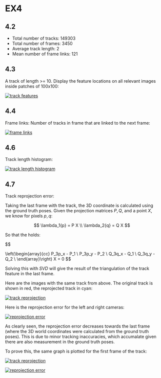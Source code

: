 # EX4

## 4.2
- Total number of tracks: 149303
- Total number of frames: 3450
- Average track length: 2 
- Mean number of frame links: 121

## 4.3
A track of length >= 10. Display the feature locations on all relevant images inside patches of 100x100:

[![track features](../outputs/ex4/track_patches.png "track features")](../outputs/ex4/track_patches.png)


## 4.4
Frame links: Number of tracks in frame that are linked to the next frame:

[![frame links](../outputs/ex4/frame_links.png "frame links")](../outputs/ex4/frame_links.png)

## 4.6
Track length histogram:

[![track length histogram](../outputs/ex4/track_length_hist.png "track length histogram")](../outputs/ex4/track_length_hist.png)

## 4.7
Track reprojection error:

Taking the last frame with the track, the 3D coordinate is calculated using the ground truth poses. 
Given the projection matrices $P, Q$, and a point $X$, we know for pixels $p, q$: 

$$ 
\lambda_1{p} = P X \\
\lambda_2{q} = Q X
$$

So that the holds:

$$

\left(\begin{array}{cc} 
P_3p_x - P_1 \\
P_3p_y - P_2 \\
Q_3q_x - Q_1 \\
Q_3q_y - Q_2 \\
\end{array}\right)
X = 0
$$

Solving this with $SVD$ will give the result of the triangulation of the track feature in the last frame.

Here are the images with the same track from above. The original track is shown in red, the reprojected track in cyan:

[![track reprojection](../outputs/ex4/track_reproj_from_last_frame.png "track reprojection")](../outputs/ex4/track_reproj_from_last_frame.png)

Here is the reprojection error for the left and right cameras:

[![reprojection error](../outputs/ex4/track_reproj_err_from_last_frame_plot.png "reprojection error")](../outputs/ex4/track_reproj_err_from_last_frame_plot.png)

As clearly seen, the reprojection error decreases towards the last frame (where the 3D world coordinates were calculated from the ground truth poses). This is due to minor tracking inaccuracies, which accumalate given there are also measurement in the ground truth poses.

To prove this, the same graph is plotted for the first frame of the track:

[![track reprojection](../outputs/ex4/track_reproj_from_first_frame.png "track reprojection")](../outputs/ex4/track_reproj_from_first_frame.png)

[![reprojection error](../outputs/ex4/track_reproj_err_from_first_frame_plot.png "reprojection error")](../outputs/ex4/track_reproj_err_from_first_frame_plot.png)